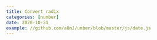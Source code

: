 ```yaml
---
title: Convert radix
categories: [number]
date: 2020-10-31
example: //github.com/a8nJ/umber/blob/master/js/date.js
---
```

